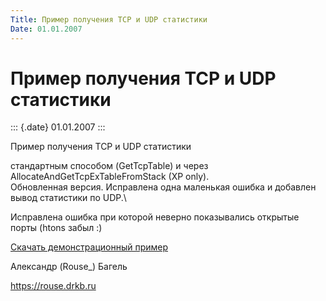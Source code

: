 ```yaml
---
Title: Пример получения TCP и UDP статистики
Date: 01.01.2007
---
```



Пример получения TCP и UDP статистики
=====================================

::: {.date}
01.01.2007
:::

Пример получения TCP и UDP статистики

стандартным способом (GetTcpTable) и через
AllocateAndGetTcpExTableFromStack (XP only).\
Обновленная версия. Исправлена одна маленькая ошибка и добавлен вывод
статистики по UDP.\

Исправлена ошибка при которой неверно показывались открытые порты (htons
забыл :)

[Скачать демонстрационный пример](/zip/tcpstat.zip)

Александр (Rouse\_) Багель

<https://rouse.drkb.ru>
